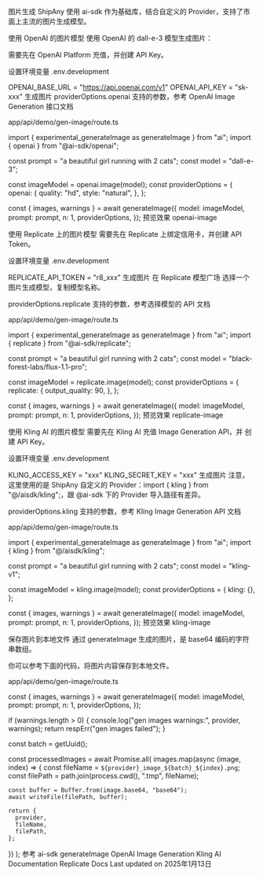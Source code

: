 图片生成
ShipAny 使用 ai-sdk 作为基础库，结合自定义的 Provider，支持了市面上主流的图片生成模型。

使用 OpenAI 的图片模型
使用 OpenAI 的 dall-e-3 模型生成图片：

需要先在 OpenAI Platform 充值，并创建 API Key。

设置环境变量
.env.development

OPENAI_BASE_URL = "https://api.openai.com/v1"
OPENAI_API_KEY = "sk-xxx"
生成图片
providerOptions.openai 支持的参数，参考 OpenAI Image Generation 接口文档

app/api/demo/gen-image/route.ts

import { experimental_generateImage as generateImage } from "ai";
import { openai } from "@ai-sdk/openai";
 
const prompt = "a beautiful girl running with 2 cats";
const model = "dall-e-3";
 
const imageModel = openai.image(model);
const providerOptions = {
  openai: {
    quality: "hd",
    style: "natural",
  },
};
 
const { images, warnings } = await generateImage({
  model: imageModel,
  prompt: prompt,
  n: 1,
  providerOptions,
});
预览效果
openai-image

使用 Replicate 上的图片模型
需要先在 Replicate 上绑定信用卡，并创建 API Token。

设置环境变量
.env.development

REPLICATE_API_TOKEN = "r8_xxx"
生成图片
在 Replicate 模型广场 选择一个图片生成模型，复制模型名称。

providerOptions.replicate 支持的参数，参考选择模型的 API 文档

app/api/demo/gen-image/route.ts

import { experimental_generateImage as generateImage } from "ai";
import { replicate } from "@ai-sdk/replicate";
 
const prompt = "a beautiful girl running with 2 cats";
const model = "black-forest-labs/flux-1.1-pro";
 
const imageModel = replicate.image(model);
const providerOptions = {
  replicate: {
    output_quality: 90,
  },
};
 
const { images, warnings } = await generateImage({
  model: imageModel,
  prompt: prompt,
  n: 1,
  providerOptions,
});
预览效果
replicate-image

使用 Kling AI 的图片模型
需要先在 Kling AI 充值 Image Generation API，并 创建 API Key。

设置环境变量
.env.development

KLING_ACCESS_KEY = "xxx"
KLING_SECRET_KEY = "xxx"
生成图片
注意，这里使用的是 ShipAny 自定义的 Provider：import { kling } from "@/aisdk/kling";，跟 @ai-sdk 下的 Provider 导入路径有差异。

providerOptions.kling 支持的参数，参考 Kling Image Generation API 文档

app/api/demo/gen-image/route.ts

import { experimental_generateImage as generateImage } from "ai";
import { kling } from "@/aisdk/kling";
 
const prompt = "a beautiful girl running with 2 cats";
const model = "kling-v1";
 
const imageModel = kling.image(model);
const providerOptions = {
  kling: {},
};
 
const { images, warnings } = await generateImage({
  model: imageModel,
  prompt: prompt,
  n: 1,
  providerOptions,
});
预览效果
kling-image

保存图片到本地文件
通过 generateImage 生成的图片，是 base64 编码的字符串数组。

你可以参考下面的代码，将图片内容保存到本地文件。

app/api/demo/gen-image/route.ts

const { images, warnings } = await generateImage({
  model: imageModel,
  prompt: prompt,
  n: 1,
  providerOptions,
});
 
if (warnings.length > 0) {
  console.log("gen images warnings:", provider, warnings);
  return respErr("gen images failed");
}
 
const batch = getUuid();
 
const processedImages = await Promise.all(
  images.map(async (image, index) => {
    const fileName = `${provider}_image_${batch}_${index}.png`;
    const filePath = path.join(process.cwd(), ".tmp", fileName);
 
    const buffer = Buffer.from(image.base64, "base64");
    await writeFile(filePath, buffer);
 
    return {
      provider,
      fileName,
      filePath,
    };
  })
);
参考
ai-sdk generateImage
OpenAI Image Generation
Kling AI Documentation
Replicate Docs
Last updated on 2025年1月13日